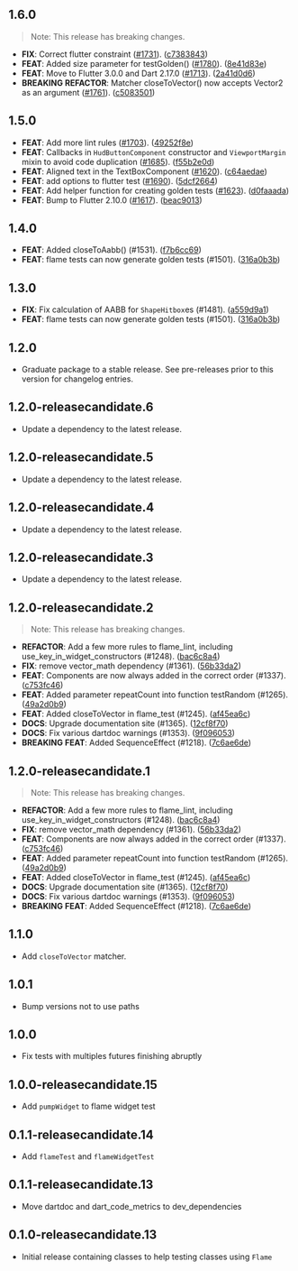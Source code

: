 ## 1.6.0

> Note: This release has breaking changes.

 - **FIX**: Correct flutter constraint ([#1731](https://github.com/flame-engine/flame/issues/1731)). ([c7383843](https://github.com/flame-engine/flame/commit/c738384314a1a5c3695d1c3adaebcb59604df83a))
 - **FEAT**: Added size parameter for testGolden() ([#1780](https://github.com/flame-engine/flame/issues/1780)). ([8e41d83e](https://github.com/flame-engine/flame/commit/8e41d83ea4e057e1a428f0456450d697351683bf))
 - **FEAT**: Move to Flutter 3.0.0 and Dart 2.17.0 ([#1713](https://github.com/flame-engine/flame/issues/1713)). ([2a41d0d6](https://github.com/flame-engine/flame/commit/2a41d0d683391194b7209c47bde91199ab7a663e))
 - **BREAKING** **REFACTOR**: Matcher closeToVector() now accepts Vector2 as an argument ([#1761](https://github.com/flame-engine/flame/issues/1761)). ([c5083501](https://github.com/flame-engine/flame/commit/c5083501d54023f04d3f09e3358bce039ade9a20))

## 1.5.0

 - **FEAT**: Add more lint rules ([#1703](https://github.com/flame-engine/flame/issues/1703)). ([49252f8e](https://github.com/flame-engine/flame/commit/49252f8ef29aa6b77144dcb97c24346f2f39380b))
 - **FEAT**: Callbacks in `HudButtonComponent` constructor and `ViewportMargin` mixin to avoid code duplication ([#1685](https://github.com/flame-engine/flame/issues/1685)). ([f55b2e0d](https://github.com/flame-engine/flame/commit/f55b2e0dc01c98718e4871430c6745472c221821))
 - **FEAT**: Aligned text in the TextBoxComponent ([#1620](https://github.com/flame-engine/flame/issues/1620)). ([c64aedae](https://github.com/flame-engine/flame/commit/c64aedaeb3fed908722b8872b71e288ff87bc761))
 - **FEAT**: add options to flutter test ([#1690](https://github.com/flame-engine/flame/issues/1690)). ([5dcf2664](https://github.com/flame-engine/flame/commit/5dcf26642363dd245f541c76d6190f8d523c1acb))
 - **FEAT**: Add helper function for creating golden tests ([#1623](https://github.com/flame-engine/flame/issues/1623)). ([d0faaada](https://github.com/flame-engine/flame/commit/d0faaada2bb971c2dde5a37dfa20d316c532ea28))
 - **FEAT**: Bump to Flutter 2.10.0 ([#1617](https://github.com/flame-engine/flame/issues/1617)). ([beac9013](https://github.com/flame-engine/flame/commit/beac901313456cf0b39b6f4e6459f0feed183614))

## 1.4.0

 - **FEAT**: Added closeToAabb() (#1531). ([f7b6cc69](https://github.com/flame-engine/flame/commit/f7b6cc69abd6af89cafd892c7f2518b9b7bf3fc6))
 - **FEAT**: flame tests can now generate golden tests (#1501). ([316a0b3b](https://github.com/flame-engine/flame/commit/316a0b3bb0996ed20a3b93175102524b38bfa3e2))

## 1.3.0

 - **FIX**: Fix calculation of AABB for `ShapeHitbox`es (#1481). ([a559d9a1](https://github.com/flame-engine/flame/commit/a559d9a12bfb42e161469745795fb91cdf161f8b))
 - **FEAT**: flame tests can now generate golden tests (#1501). ([316a0b3b](https://github.com/flame-engine/flame/commit/316a0b3bb0996ed20a3b93175102524b38bfa3e2))

## 1.2.0

 - Graduate package to a stable release. See pre-releases prior to this version for changelog entries.

## 1.2.0-releasecandidate.6

 - Update a dependency to the latest release.

## 1.2.0-releasecandidate.5

 - Update a dependency to the latest release.

## 1.2.0-releasecandidate.4

 - Update a dependency to the latest release.

## 1.2.0-releasecandidate.3

 - Update a dependency to the latest release.

## 1.2.0-releasecandidate.2

> Note: This release has breaking changes.

 - **REFACTOR**: Add a few more rules to flame_lint, including use_key_in_widget_constructors (#1248). ([bac6c8a4](https://github.com/flame-engine/flame/commit/bac6c8a4469f2c5c2926335f2f589eec9b1a5b5b))
 - **FIX**: remove vector_math dependency (#1361). ([56b33da2](https://github.com/flame-engine/flame/commit/56b33da29cfe547db75c89d97a09550a324fb0f5))
 - **FEAT**: Components are now always added in the correct order (#1337). ([c753fc46](https://github.com/flame-engine/flame/commit/c753fc4636d337d850a5a5cc684be8155f08b214))
 - **FEAT**: Added parameter repeatCount into function testRandom (#1265). ([49a2d0b9](https://github.com/flame-engine/flame/commit/49a2d0b9ec00fa9067756dd975e8b3ffd19de0bc))
 - **FEAT**: Added closeToVector in flame_test (#1245). ([af45ea6c](https://github.com/flame-engine/flame/commit/af45ea6cc4b5de80ecb27f07b827f55567cf602b))
 - **DOCS**: Upgrade documentation site (#1365). ([12cf8f70](https://github.com/flame-engine/flame/commit/12cf8f70963dc25b4e12182d0c7d80fe7d5a00e0))
 - **DOCS**: Fix various dartdoc warnings (#1353). ([9f096053](https://github.com/flame-engine/flame/commit/9f096053fd3c8ebd52d301710625a187db09704f))
 - **BREAKING** **FEAT**: Added SequenceEffect (#1218). ([7c6ae6de](https://github.com/flame-engine/flame/commit/7c6ae6def36ae5feb813fb2ba15d6fb3b9aaf341))

## 1.2.0-releasecandidate.1

> Note: This release has breaking changes.

 - **REFACTOR**: Add a few more rules to flame_lint, including use_key_in_widget_constructors (#1248). ([bac6c8a4](https://github.com/flame-engine/flame/commit/bac6c8a4469f2c5c2926335f2f589eec9b1a5b5b))
 - **FIX**: remove vector_math dependency (#1361). ([56b33da2](https://github.com/flame-engine/flame/commit/56b33da29cfe547db75c89d97a09550a324fb0f5))
 - **FEAT**: Components are now always added in the correct order (#1337). ([c753fc46](https://github.com/flame-engine/flame/commit/c753fc4636d337d850a5a5cc684be8155f08b214))
 - **FEAT**: Added parameter repeatCount into function testRandom (#1265). ([49a2d0b9](https://github.com/flame-engine/flame/commit/49a2d0b9ec00fa9067756dd975e8b3ffd19de0bc))
 - **FEAT**: Added closeToVector in flame_test (#1245). ([af45ea6c](https://github.com/flame-engine/flame/commit/af45ea6cc4b5de80ecb27f07b827f55567cf602b))
 - **DOCS**: Upgrade documentation site (#1365). ([12cf8f70](https://github.com/flame-engine/flame/commit/12cf8f70963dc25b4e12182d0c7d80fe7d5a00e0))
 - **DOCS**: Fix various dartdoc warnings (#1353). ([9f096053](https://github.com/flame-engine/flame/commit/9f096053fd3c8ebd52d301710625a187db09704f))
 - **BREAKING** **FEAT**: Added SequenceEffect (#1218). ([7c6ae6de](https://github.com/flame-engine/flame/commit/7c6ae6def36ae5feb813fb2ba15d6fb3b9aaf341))

## 1.1.0

 - Add `closeToVector` matcher.

## 1.0.1

 - Bump versions not to use paths

## 1.0.0

 - Fix tests with multiples futures finishing abruptly

## 1.0.0-releasecandidate.15

 - Add `pumpWidget` to flame widget test

## 0.1.1-releasecandidate.14

 - Add `flameTest` and `flameWidgetTest`

## 0.1.1-releasecandidate.13

 - Move dartdoc and dart_code_metrics to dev_dependencies

## 0.1.0-releasecandidate.13

 - Initial release containing classes to help testing classes using `Flame`
